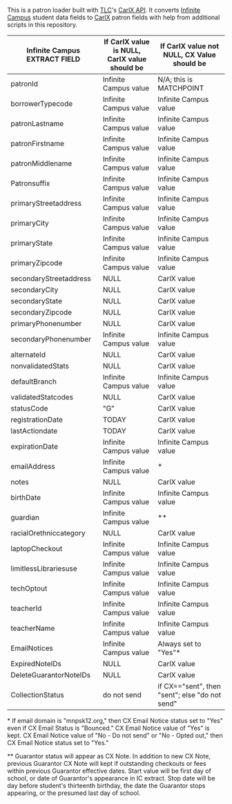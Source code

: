 This is a patron loader built with [TLC](https://tlcdelivers.com/)'s [CarlX API](https://tlcdelivers.com/2016/06/21/carlx-api-version-1-7-8-released/). It converts [Infinite Campus](https://www.infinitecampus.com/) student data fields to [CarlX](https://tlcdelivers.com/carlsystem/) patron fields with help from additional scripts in this repository. 

|Infinite Campus EXTRACT FIELD   |If CarlX value is NULL, CarlX value should be |If CarlX value not NULL, CX Value should be |  
|-----|-----|-----|
|patronId|Infinite Campus value |N/A; this is MATCHPOINT|
|borrowerTypecode|Infinite Campus value |Infinite Campus value|
|patronLastname|Infinite Campus value |Infinite Campus value|
|patronFirstname|Infinite Campus value |Infinite Campus value|
|patronMiddlename|Infinite Campus value |Infinite Campus value |
|Patronsuffix|Infinite Campus value |Infinite Campus value |
|primaryStreetaddress|Infinite Campus value |Infinite Campus value |
|primaryCity|Infinite Campus value |Infinite Campus value |
|primaryState|Infinite Campus value |Infinite Campus value |
|primaryZipcode|Infinite Campus value |Infinite Campus value |
|secondaryStreetaddress|NULL |CarlX value |		
|secondaryCity|NULL |	CarlX	value |
|secondaryState|NULL |CarlX value |		
|secondaryZipcode|NULL |CarlX value |		
|primaryPhonenumber|NULL |CarlX value |		
|secondaryPhonenumber|Infinite Campus value |Infinite Campus value |		
|alternateId|NULL |CarlX value |		
|nonvalidatedStats|NULL |CarlX value |		
|defaultBranch|Infinite Campus value |Infinite Campus value |		
|validatedStatcodes|NULL |CarlX value |		
|statusCode|"G" |CarlX value |		
|registrationDate|TODAY |CarlX value |		
|lastActiondate|TODAY |CarlX value |		
|expirationDate|Infinite Campus value |Infinite Campus value |		
|emailAddress|Infinite Campus value |* |		
|notes|NULL |CarlX value |		
|birthDate|Infinite Campus value |Infinite Campus value |		
|guardian|Infinite Campus value |** |		
|racialOrethniccategory|NULL |CarlX value |		
|laptopCheckout|Infinite Campus value |Infinite Campus value |		
|limitlessLibrariesuse|Infinite Campus value |Infinite Campus value |		
|techOptout|Infinite Campus value |Infinite Campus value |		
|teacherId|Infinite Campus value |Infinite Campus value |		
|teacherName|Infinite Campus value |Infinite Campus value |		
|EmailNotices|Infinite Campus value |Always set to "Yes"* |		
|ExpiredNoteIDs|NULL |CarlX value |		
|DeleteGuarantorNoteIDs|NULL |CarlX value |		
|CollectionStatus|do not send |if CX=="sent", then "sent"; else "do not send" |				

\* If email domain is "mnpsk12.org," then CX Email Notice status set to "Yes" even if CX Email Status is "Bounced." CX Email Notice value of "Yes" is kept. CX Email Notice value of "No - Do not send" or "No - Opted out," then CX Email Notice status set to "Yes."

\*\* Guarantor status will appear as CX Note. In addition to new CX Note, previous Guarantor CX Note will kept if outstanding checkouts or fees within previous Guarantor effective dates. Start value will be first day of school, or date of Guarantor's appearance in IC extract. Stop date will be day before student's thirteenth birthday, the date the Guarantor stops appearing, or the presumed last day of school.  
